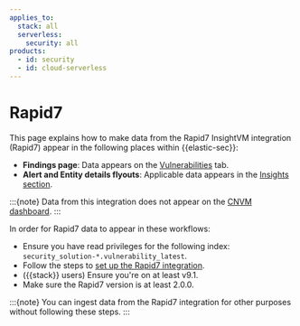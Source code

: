 ```yaml
---
applies_to:
  stack: all 
  serverless:
    security: all
products:
  - id: security
  - id: cloud-serverless
---
```



# Rapid7
This page explains how to make data from the Rapid7 InsightVM integration (Rapid7) appear in the following places within {{elastic-sec}}:

- **Findings page**: Data appears on the [Vulnerabilities](/solutions/security/cloud/findings-page-3.md) tab.
- **Alert and Entity details flyouts**: Applicable data appears in the [Insights section](/solutions/security/detect-and-alert/view-detection-alert-details.md#insights-section).

:::{note}
Data from this integration does not appear on the [CNVM dashboard](/solutions/security/cloud/cnvm-dashboard.md).
:::

In order for Rapid7 data to appear in these workflows:

- Ensure you have read privileges for the following index: `security_solution-*.vulnerability_latest`.
- Follow the steps to [set up the Rapid7 integration](https://www.elastic.co/docs/reference/integrations/rapid7_insightvm).
- ({{stack}} users) Ensure you're on at least v9.1.
- Make sure the Rapid7 version is at least 2.0.0.

:::{note}
You can ingest data from the Rapid7 integration for other purposes without following these steps.
:::
